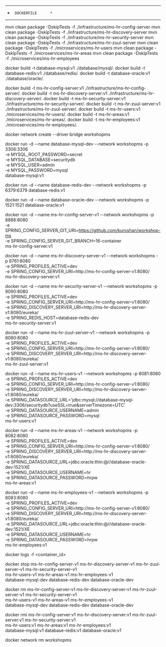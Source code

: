 ************************
*      DOCKERFILE      *
************************

mvn clean package -DskipTests -f ./infrastructure/ms-hr-config-server
mvn clean package -DskipTests -f ./infrastructure/ms-hr-discovery-server
mvn clean package -DskipTests -f ./infrastructure/ms-hr-security-server
mvn clean package -DskipTests -f ./infrastructure/ms-hr-zuul-server
mvn clean package -DskipTests -f ./microservices/ms-hr-users
mvn clean package -DskipTests -f ./microservices/ms-hr-areas
mvn clean package -DskipTests -f ./microservices/ms-hr-employees

docker build -t database-mysql:v1 ./database/mysql/.
docker build -t database-redis:v1 ./database/redis/.
docker build -t database-oracle:v1 ./database/oracle/.

docker build -t ms-hr-config-server:v1 ./infrastructure/ms-hr-config-server/.
docker build -t ms-hr-discovery-server:v1 ./infrastructure/ms-hr-discovery-server/.
docker build -t ms-hr-security-server:v1 ./infrastructure/ms-hr-security-server/.
docker build -t ms-hr-zuul-server:v1 ./infrastructure/ms-hr-zuul-server/.
docker build -t ms-hr-users:v1 ./microservices/ms-hr-users/.
docker build -t ms-hr-areas:v1 ./microservices/ms-hr-areas/.
docker build -t ms-hr-employees:v1 ./microservices/ms-hr-employees/.

docker network create --driver bridge workshopms

docker run -d --name database-mysql-dev --network workshopms -p 3306:3306 \
-e MYSQL_ROOT_PASSWORD=secret \
-e MYSQL_DATABASE=securitydb \
-e MYSQL_USER=admin \
-e MYSQL_PASSWORD=mysql \
database-mysql:v1

docker run -d --name database-redis-dev --network workshopms -p 6379:6379  database-redis:v1

docker run -d --name database-oracle-dev --network workshopms -p 1521:1521 database-oracle:v1

docker run -d --name ms-hr-config-server-v1 --network workshopms -p 8888:8080 \
-e SPRING_CONFIG_SERVER_GIT_URI=https://github.com/kuroshan/workshop-ms \
-e SPRING_CONFIG_SERVER_GIT_BRANCH=16-container \
ms-hr-config-server:v1

docker run -d --name ms-hr-discovery-server-v1 --network workshopms -p 8761:8080 \
-e SPRING_PROFILES_ACTIVE=dev  \
-e SPRING_CONFIG_SERVER_URI=http://ms-hr-config-server-v1:8080/ \
ms-hr-discovery-server:v1

docker run -d --name ms-hr-security-server-v1 --network workshopms -p 9090:8080 \
-e SPRING_PROFILES_ACTIVE=dev \
-e SPRING_CONFIG_SERVER_URI=http://ms-hr-config-server-v1:8080/ \
-e SPRING_DISCOVERY_SERVER_URI=http://ms-hr-discovery-server-v1:8080/eureka/ \
-e SPRING_REDIS_HOST=database-redis-dev \
ms-hr-security-server:v1

docker run -d --name ms-hr-zuul-server-v1 --network workshopms -p 8080:8080 \
-e SPRING_PROFILES_ACTIVE=dev \
-e SPRING_CONFIG_SERVER_URI=http://ms-hr-config-server-v1:8080/ \
-e SPRING_DISCOVERY_SERVER_URI=http://ms-hr-discovery-server-v1:8080/eureka/ \
ms-hr-zuul-server:v1

docker run -d --name ms-hr-users-v1 --network workshopms -p 8081:8080 \
-e SPRING_PROFILES_ACTIVE=dev \
-e SPRING_CONFIG_SERVER_URI=http://ms-hr-config-server-v1:8080/ \
-e SPRING_DISCOVERY_SERVER_URI=http://ms-hr-discovery-server-v1:8080/eureka/ \
-e SPRING_DATASOURCE_URL='jdbc:mysql://database-mysql-dev:3306/securitydb?useSSL=true&serverTimezone=UTC' \
-e SPRING_DATASOURCE_USERNAME=admin \
-e SPRING_DATASOURCE_PASSWORD=mysql \
ms-hr-users:v1

docker run -d --name ms-hr-areas-v1 --network workshopms -p 8082:8080 \
-e SPRING_PROFILES_ACTIVE=dev \
-e SPRING_CONFIG_SERVER_URI=http://ms-hr-config-server-v1:8080/ \
-e SPRING_DISCOVERY_SERVER_URI=http://ms-hr-discovery-server-v1:8080/eureka/ \
-e SPRING_DATASOURCE_URL=jdbc:oracle:thin:@//database-oracle-dev:1521/XE \
-e SPRING_DATASOURCE_USERNAME=hr \
-e SPRING_DATASOURCE_PASSWORD=hrpw \
ms-hr-areas:v1

docker run -d --name ms-hr-employees-v1 --network workshopms -p 8083:8080 \
-e SPRING_PROFILES_ACTIVE=dev \
-e SPRING_CONFIG_SERVER_URI=http://ms-hr-config-server-v1:8080/ \
-e SPRING_DISCOVERY_SERVER_URI=http://ms-hr-discovery-server-v1:8080/eureka/ \
-e SPRING_DATASOURCE_URL=jdbc:oracle:thin:@//database-oracle-dev:1521/XE \
-e SPRING_DATASOURCE_USERNAME=hr \
-e SPRING_DATASOURCE_PASSWORD=hrpw \
ms-hr-employees:v1

docker logs -f <container_id>

docker stop ms-hr-config-server-v1 ms-hr-discovery-server-v1 ms-hr-zuul-server-v1 ms-hr-security-server-v1 \
ms-hr-users-v1 ms-hr-areas-v1 ms-hr-employees-v1 \
database-mysql-dev database-redis-dev database-oracle-dev

docker rm ms-hr-config-server-v1 ms-hr-discovery-server-v1 ms-hr-zuul-server-v1 ms-hr-security-server-v1 \
ms-hr-users-v1 ms-hr-areas-v1 ms-hr-employees-v1 \
database-mysql-dev database-redis-dev database-oracle-dev

docker rmi ms-hr-config-server:v1 ms-hr-discovery-server:v1 ms-hr-zuul-server:v1 ms-hr-security-server:v1 \
ms-hr-users:v1 ms-hr-areas:v1 ms-hr-employees:v1 \
database-mysql:v1 database-redis:v1 database-oracle:v1

docker network rm workshopms
